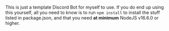 This is just a template Discord Bot for myself to use. If you do end up using this yourself, all you need to know is to run `npm install` to install the stuff listed in package.json, and that you need **at minimum** NodeJS v16.6.0 or higher.
